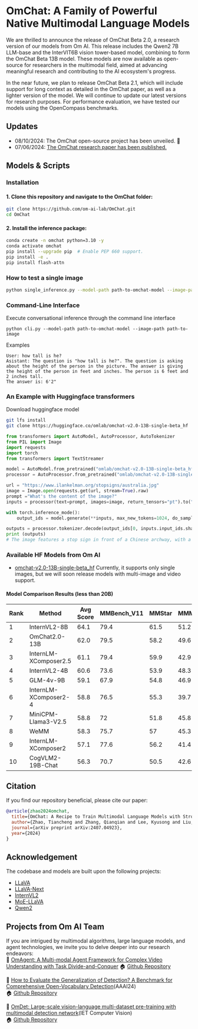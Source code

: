 # OmChat: A Family of Powerful Native Multimodal Language Models
We are thrilled to announce the release of OmChat Beta 2.0, a research version of our models from Om AI. This release includes the Qwen2 7B LLM-base and the InterVIT6B vision tower-based model, combining to form the OmChat Beta 13B model. These models are now available as open-source for researchers in the multimodal field, aimed at advancing meaningful research and contributing to the AI ecosystem's progress.

In the near future, we plan to release OmChat Beta 2.1, which will include support for long context as detailed in the OmChat paper, as well as a lighter version of the model. We will continue to update our latest versions for research purposes. For performance evaluation, we have tested our models using the OpenCompass benchmarks.

## Updates
* 08/10/2024: The OmChat open-source project has been unveiled. 🎉
* 07/06/2024: [The OmChat research paper has been published.](https://arxiv.org/abs/2407.04923)


## Models & Scripts

### Installation

#### 1. **Clone this repository and navigate to the OmChat folder:**
```bash
git clone https://github.com/om-ai-lab/OmChat.git
cd OmChat
```

#### 2. **Install the inference package:**
```bash
conda create -n omchat python=3.10 -y
conda activate omchat
pip install --upgrade pip  # Enable PEP 660 support.
pip install -e .
pip install flash-attn
```

### How to test a single image
```bash
python single_inference.py --model-path path-to-omchat-model --image-path path-to-image --question question-content
```

### Command-Line Interface
Execute conversational inference through the command line interface
```
python cli.py --model-path path-to-omchat-model --image-path path-to-image

```
Examples

```
User: how tall is he?
Asistant: The question is "how tall is he?". The question is asking about the height of the person in the picture. The answer is giving the height of the person in feet and inches. The person is 6 feet and 2 inches tall.
The answer is: 6'2"

```
### An Example with Huggingface transformers
Download huggingface model
```bash
git lfs install
git clone https://huggingface.co/omlab/omchat-v2.0-13B-single-beta_hf
```

```python
from transformers import AutoModel, AutoProcessor, AutoTokenizer
from PIL import Image
import requests
import torch
from transformers import TextStreamer

model = AutoModel.from_pretrained("omlab/omchat-v2.0-13B-single-beta_hf",trust_remote_code=True, torch_dtype=torch.float16).cuda().eval()
processor = AutoProcessor.from_pretrained("omlab/omchat-v2.0-13B-single-beta_hf", trust_remote_code=True)

url = "https://www.ilankelman.org/stopsigns/australia.jpg"
image = Image.open(requests.get(url, stream=True).raw)
prompt ="What's the content of the image?"
inputs = processor(text=prompt, images=image, return_tensors="pt").to("cuda")

with torch.inference_mode():
    output_ids = model.generate(**inputs, max_new_tokens=1024, do_sample=False, eos_token_id=model.generation_config.eos_token_id,  pad_token_id=processor.tokenizer.pad_token_id)

outputs = processor.tokenizer.decode(output_ids[0, inputs.input_ids.shape[1] :]).strip()
print (outputs)
# The image features a stop sign in front of a Chinese archway, with a black car driving past. The stop sign is located on the left side of the scene, while the car is on the right side. There are also two statues of lions on either side of the archway, adding to the cultural ambiance of the scene.<|im_end|>

```

### Available HF Models from Om AI
- [omchat-v2.0-13B-single-beta_hf](https://huggingface.co/omlab/omchat-v2.0-13B-single-beta_hf) Currently, it supports only single images, but we will soon release models with multi-image and video support.


#### Model Comparison Results (less than 20B)

| Rank | Method                    | Avg Score |MMBench_V11|MMStar | MMMU_VAL | MathVista |
|------|---------------------------|-----------|----------|--------|----------|-----------|
| 1    | InternVL2-8B              | 64.1      | 79.4     | 61.5   | 51.2     | 58.3      |
| 2    | OmChat2.0-13B                 | 62.0      | 79.5  | 58.2   | 49.6     | 57.1      |
| 3    | InternLM-XComposer2.5     | 61.1      | 79.4     | 59.9   | 42.9     | 63.7      |
| 4    | InternVL2-4B              | 60.6      | 73.6     | 53.9   | 48.3     | 58.1      |
| 5    | GLM-4v-9B                 | 59.1      | 67.9     | 54.8   | 46.9     | 51.1      |
| 6    | InternLM-XComposer2-4     | 58.8      | 76.5     | 55.3   | 39.7     | 59.4      |
| 7    | MiniCPM-Llama3-V2.5       | 58.8      | 72       | 51.8   | 45.8     | 54.3      |
| 8    | WeMM                      | 58.3      | 75.7     | 57     | 45.3     | 54.9      |
| 9    | InternLM-XComposer2       | 57.1      | 77.6     | 56.2   | 41.4     | 59.5      |
| 10   | CogVLM2-19B-Chat          | 56.3      | 70.7     | 50.5   | 42.6     | 38.6      |


## Citation
If you find our repository beneficial, please cite our paper:
```bibtex
@article{zhao2024omchat,
  title={OmChat: A Recipe to Train Multimodal Language Models with Strong Long Context and Video Understanding},
  author={Zhao, Tiancheng and Zhang, Qianqian and Lee, Kyusong and Liu, Peng and Zhang, Lu and Fang, Chunxin and Liao, Jiajia and Jiang, Kelei and Ma, Yibo and Xu, Ruochen},
  journal={arXiv preprint arXiv:2407.04923},
  year={2024}
}
```

## Acknowledgement
The codebase and models are built upon the following projects:
- [LLaVA](https://github.com/haotian-liu/LLaVA) 
- [LLaVA-Next](https://github.com/LLaVA-VL/LLaVA-NeXT)
- [InternVL2](https://internvl.github.io/blog/2024-07-02-InternVL-2.0/)
- [MoE-LLaVA](https://github.com/PKU-YuanGroup/MoE-LLaVA)
- [Qwen2](https://github.com/QwenLM/Qwen2)


## Projects from Om AI Team
If you are intrigued by multimodal algorithms, large language models, and agent technologies, we invite you to delve deeper into our research endeavors:  
🔆 [OmAgent: A Multi-modal Agent Framework for Complex Video Understanding with Task Divide-and-Conquer](https://arxiv.org/abs/2406.16620)
🏠 [Github Repository](https://github.com/om-ai-lab/OmAgent)

🔆 [How to Evaluate the Generalization of Detection? A Benchmark for Comprehensive Open-Vocabulary Detection](https://arxiv.org/abs/2308.13177)(AAAI24)   
🏠 [Github Repository](https://github.com/om-ai-lab/OVDEval/tree/main)

🔆 [OmDet: Large-scale vision-language multi-dataset pre-training with multimodal detection network](https://ietresearch.onlinelibrary.wiley.com/doi/full/10.1049/cvi2.12268)(IET Computer Vision)  
🏠 [Github Repository](https://github.com/om-ai-lab/OmDet)


